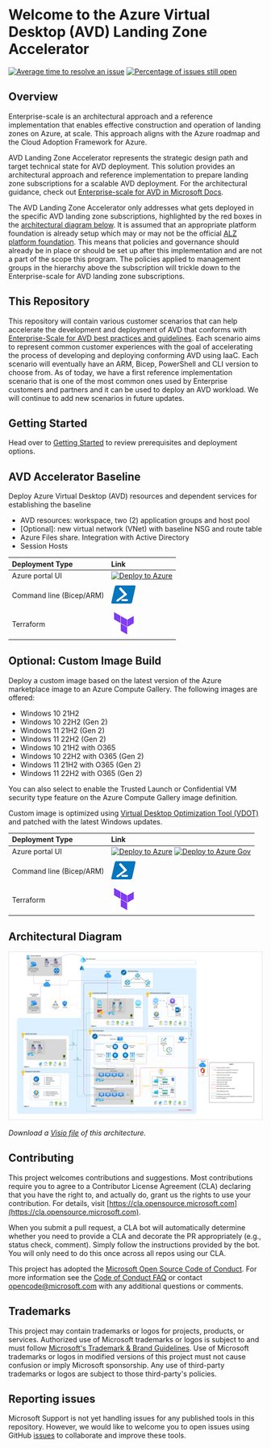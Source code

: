 # Welcome to the Azure Virtual Desktop (AVD) Landing Zone Accelerator

[![Average time to resolve an issue](http://isitmaintained.com/badge/resolution/azure/avdaccelerator.svg)](http://isitmaintained.com/project/azure/avdaccelerator "Average time to resolve an issue") [![Percentage of issues still open](http://isitmaintained.com/badge/open/azure/avdaccelerator.svg)](http://isitmaintained.com/project/azure/avdaccelerator "Percentage of issues still open")

## Overview

Enterprise-scale is an architectural approach and a reference implementation that enables effective construction and operation of landing zones on Azure, at scale. This approach aligns with the Azure roadmap and the Cloud Adoption Framework for Azure.

AVD Landing Zone Accelerator represents the strategic design path and target technical state for AVD deployment. This solution provides an architectural approach and reference implementation to prepare landing zone subscriptions for a scalable AVD deployment. For the architectural guidance, check out [Enterprise-scale for AVD in Microsoft Docs](https://docs.microsoft.com/azure/cloud-adoption-framework/scenarios/wvd/enterprise-scale-landing-zone).

The AVD Landing Zone Accelerator only addresses what gets deployed in the specific AVD landing zone subscriptions, highlighted by the red boxes in the [architectural diagram below](#architectural-diagram). It is assumed that an appropriate platform foundation is already setup which may or may not be the official [ALZ platform foundation](https://docs.microsoft.com/azure/cloud-adoption-framework/ready/enterprise-scale/implementation#reference-implementation). This means that policies and governance should already be in place or should be set up after this implementation and are not a part of the scope this program. The policies applied to management groups in the hierarchy above the subscription will trickle down to the Enterprise-scale for AVD landing zone subscriptions.

## This Repository

This repository will contain various customer scenarios that can help accelerate the development and deployment of AVD that conforms with [Enterprise-Scale for AVD best practices and guidelines](https://docs.microsoft.com/azure/cloud-adoption-framework/scenarios/wvd/ready). Each scenario aims to represent common customer experiences with the goal of accelerating the process of developing and deploying conforming AVD using IaaC. Each scenario will eventually have an ARM, Bicep, PowerShell and CLI version to choose from.
As of today, we have a first reference implementation scenario that is one of the most common ones used by Enterprise customers and partners and it can be used to deploy an AVD workload. We will continue to add new scenarios in future updates.

## Getting Started

Head over to [Getting Started](/workload/docs/getting-started.md) to review prerequisites and deployment options.

## AVD Accelerator Baseline

Deploy Azure Virtual Desktop (AVD) resources and dependent services for establishing the baseline

- AVD resources: workspace, two (2) application groups and host pool
- [Optional]: new virtual network (VNet) with baseline NSG and route table
- Azure Files share. Integration with Active Directory
- Session Hosts

| Deployment Type | Link |
|:--|:--|
| Azure portal UI | [![Deploy to Azure](https://aka.ms/deploytoazurebutton)](https://portal.azure.com/#blade/Microsoft_Azure_CreateUIDef/CustomDeploymentBlade/uri/https%3A%2F%2Fraw.githubusercontent.com%2FAzure%2Favdaccelerator%2Fmain%2Fworkload%2Farm%2Fdeploy-baseline.json/uiFormDefinitionUri/https%3A%2F%2Fraw.githubusercontent.com%2FAzure%2Favdaccelerator%2Fmain%2Fworkload%2Fportal-ui%2Fportal-ui-baseline.json) |
| Command line (Bicep/ARM) | [![Powershell/Azure CLI](./workload/docs/icons/powershell.png)](https://github.com/Azure/avdaccelerator/blob/main/workload/bicep/readme.md) |
| Terraform | [![Terraform](./workload/docs/icons/terraform.png)](https://github.com/Azure/avdaccelerator/blob/main/workload/terraform/greenfield/readme.md) |

## Optional: Custom Image Build

Deploy a custom image based on the latest version of the Azure marketplace image to an Azure Compute Gallery. The following images are offered: 
 - Windows 10 21H2
 - Windows 10 22H2 (Gen 2)
 - Windows 11 21H2 (Gen 2)
 - Windows 11 22H2 (Gen 2)
 - Windows 10 21H2 with O365
 - Windows 10 22H2 with O365 (Gen 2)
 - Windows 11 21H2 with O365 (Gen 2)
 - Windows 11 22H2 with O365 (Gen 2)

You can also select to enable the Trusted Launch or Confidential VM security type feature on the Azure Compute Gallery image definition.

Custom image is optimized using [Virtual Desktop Optimization Tool (VDOT)](https://github.com/The-Virtual-Desktop-Team/Virtual-Desktop-Optimization-Tool) and patched with the latest Windows updates.

| Deployment Type | Link |
|:--|:--|
| Azure portal UI | [![Deploy to Azure](https://aka.ms/deploytoazurebutton)](https://portal.azure.com/#blade/Microsoft_Azure_CreateUIDef/CustomDeploymentBlade/uri/https%3A%2F%2Fraw.githubusercontent.com%2FAzure%2Favdaccelerator%2Fmain%2Fworkload%2Farm%2Fdeploy-custom-image.json/uiFormDefinitionUri/https%3A%2F%2Fraw.githubusercontent.com%2FAzure%2Favdaccelerator%2Fmain%2Fworkload%2Fportal-ui%2Fportal-ui-custom-image.json) [![Deploy to Azure Gov](https://aka.ms/deploytoazuregovbutton)](https://portal.azure.us/#blade/Microsoft_Azure_CreateUIDef/CustomDeploymentBlade/uri/https%3A%2F%2Fraw.githubusercontent.com%2FAzure%2Favdaccelerator%2Fmain%2Fworkload%2Farm%2Fdeploy-custom-image.json/uiFormDefinitionUri/https%3A%2F%2Fraw.githubusercontent.com%2FAzure%2Favdaccelerator%2Fmain%2Fworkload%2Fportal-ui%2Fportal-ui-custom-image.json) |
| Command line (Bicep/ARM) | [![Powershell/Azure CLI](./workload/docs/icons/powershell.png)](https://github.com/Azure/avdaccelerator/blob/main/workload/bicep/readme.md) |
| Terraform | [![Terraform](./workload/docs/icons/terraform.png)](https://github.com/Azure/avdaccelerator/blob/main/workload/terraform/customimage/readme.md) |

## Architectural Diagram

![AVD accelerator diagram](./workload/docs/diagrams/avd-accelerator-baseline-architecture.png)

_Download a [Visio file](./workload/docs/diagrams/avd-accelerator-baseline-architecture.vsdx) of this architecture._

## Contributing

This project welcomes contributions and suggestions.  Most contributions require you to agree to a
Contributor License Agreement (CLA) declaring that you have the right to, and actually do, grant us
the rights to use your contribution. For details, visit [https://cla.opensource.microsoft.com](https://cla.opensource.microsoft.com).

When you submit a pull request, a CLA bot will automatically determine whether you need to provide
a CLA and decorate the PR appropriately (e.g., status check, comment). Simply follow the instructions
provided by the bot. You will only need to do this once across all repos using our CLA.

This project has adopted the [Microsoft Open Source Code of Conduct](https://opensource.microsoft.com/codeofconduct/).
For more information see the [Code of Conduct FAQ](https://opensource.microsoft.com/codeofconduct/faq/) or
contact [opencode@microsoft.com](mailto:opencode@microsoft.com) with any additional questions or comments.

## Trademarks

This project may contain trademarks or logos for projects, products, or services. Authorized use of Microsoft
trademarks or logos is subject to and must follow
[Microsoft's Trademark & Brand Guidelines](https://www.microsoft.com/legal/intellectualproperty/trademarks).
Use of Microsoft trademarks or logos in modified versions of this project must not cause confusion or imply Microsoft sponsorship.
Any use of third-party trademarks or logos are subject to those third-party's policies.

## Reporting issues

Microsoft Support is not yet handling issues for any published tools in this repository. However, we would like to welcome you to open issues using GitHub [issues](https://github.com/Azure/avdaccelerator/issues) to collaborate and improve these tools.
